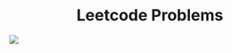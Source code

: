 <h1 align="center">Leetcode Problems</h1>
<img src="https://media.licdn.com/dms/image/v2/C4E1BAQGauK73E2uUUA/company-background_10000/company-background_10000/0/1584075418610?e=2147483647&v=beta&t=LXbbj21jqBo8tggiz7YXIX7mZi0eslgE2Pj_Ev7AS6g">
